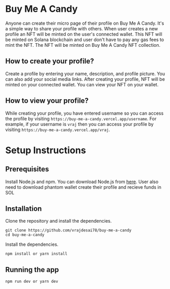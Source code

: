 # Buy Me A Candy

Anyone can create their micro page of their profile on Buy Me A Candy. It's a simple way to share your profile with others. When user creates a new profile an NFT will be minted on the user's connected wallet. This NFT will be minted on Solana blockchain and user don't have to pay any gas fees to mint the NFT. The NFT will be minted on Buy Me A Candy NFT collection.

## How to create your profile?

Create a profile by entering your name, description, and profile picture. You can also add your social media links. After creating your profile, NFT will be minted on your connected wallet. You can view your NFT on your wallet. 

## How to view your profile?

While creating your profile, you have entered username so you can access the profile by visiting `https://buy-me-a-candy.vercel.app/username`. For example, if your username is `vraj` then you can access your profile by visiting `https://buy-me-a-candy.vercel.app/vraj`. 

# Setup Instructions

## Prerequisites
Install Node.js and npm. You can download Node.js from [here](https://nodejs.org/en/download/). User also need to download phantom wallet create their profile and recieve funds in SOL

## Installation
Clone the repository and install the dependencies.

    git clone https://github.com/vrajdesai78/buy-me-a-candy
    cd buy-me-a-candy

Install the dependencies.

    npm install or yarn install

## Running the app
     
    npm run dev or yarn dev

